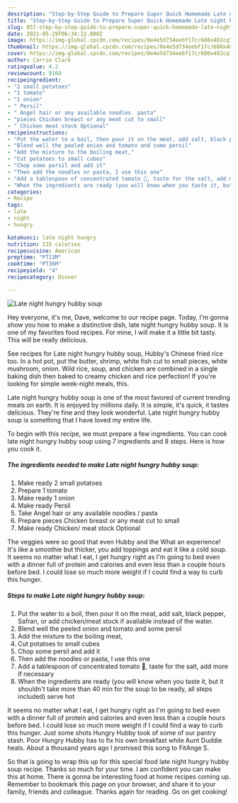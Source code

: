 ```yaml
---
description: "Step-by-Step Guide to Prepare Super Quick Homemade Late night hungry hubby soup"
title: "Step-by-Step Guide to Prepare Super Quick Homemade Late night hungry hubby soup"
slug: 857-step-by-step-guide-to-prepare-super-quick-homemade-late-night-hungry-hubby-soup
date: 2021-05-29T06:34:12.808Z
image: https://img-global.cpcdn.com/recipes/0e4e5d734eebf17c/680x482cq70/late-night-hungry-hubby-soup-recipe-main-photo.jpg
thumbnail: https://img-global.cpcdn.com/recipes/0e4e5d734eebf17c/680x482cq70/late-night-hungry-hubby-soup-recipe-main-photo.jpg
cover: https://img-global.cpcdn.com/recipes/0e4e5d734eebf17c/680x482cq70/late-night-hungry-hubby-soup-recipe-main-photo.jpg
author: Carrie Clark
ratingvalue: 4.2
reviewcount: 9169
recipeingredient:
- "2 small potatoes"
- "1 tomato"
- "1 onion"
- " Persil"
- " Angel hair or any available noodles  pasta"
- "pieces Chicken breast or any meat cut to small"
- " Chicken meat stock Optional"
recipeinstructions:
- "Put the water to a boil, then pour it on the meat, add salt, black pepper, Safran, or add chicken/meat stock if available instead of the water."
- "Blend well the peeled onion and tomato and some persil"
- "Add the mixture to the boiling meat,"
- "Cut potatoes to small cubes"
- "Chop some persil and add it"
- "Then add the noodles or pasta, I use this one"
- "Add a tablespoon of concentrated tomato 🍅, taste for the salt, add more if necessary"
- "When the ingredients are ready (you will know when you taste it, but it shouldn&#39;t take more than 40 min for the soup to be ready, all steps included) serve hot"
categories:
- Recipe
tags:
- late
- night
- hungry

katakunci: late night hungry 
nutrition: 215 calories
recipecuisine: American
preptime: "PT13M"
cooktime: "PT36M"
recipeyield: "4"
recipecategory: Dinner

---
```



![Late night hungry hubby soup](https://img-global.cpcdn.com/recipes/0e4e5d734eebf17c/680x482cq70/late-night-hungry-hubby-soup-recipe-main-photo.jpg)

Hey everyone, it's me, Dave, welcome to our recipe page. Today, I'm gonna show you how to make a distinctive dish, late night hungry hubby soup. It is one of my favorites food recipes. For mine, I will make it a little bit tasty. This will be really delicious.

See recipes for Late night hungry hubby soup, Hubby&#39;s Chinese fried rice too. In a hot pot, put the butter, shrimp, white fish cut to small pieces, white mushroom, onion. Wild rice, soup, and chicken are combined in a single baking dish then baked to creamy chicken and rice perfection! If you&#39;re looking for simple week-night meals, this.

Late night hungry hubby soup is one of the most favored of current trending meals on earth. It is enjoyed by millions daily. It is simple, it's quick, it tastes delicious. They're fine and they look wonderful. Late night hungry hubby soup is something that I have loved my entire life.


To begin with this recipe, we must prepare a few ingredients. You can cook late night hungry hubby soup using 7 ingredients and 8 steps. Here is how you cook it.

<!--inarticleads1-->

##### The ingredients needed to make Late night hungry hubby soup:

1. Make ready 2 small potatoes
1. Prepare 1 tomato
1. Make ready 1 onion
1. Make ready  Persil
1. Take  Angel hair or any available noodles / pasta
1. Prepare pieces Chicken breast or any meat cut to small
1. Make ready  Chicken/ meat stock Optional


The veggies were so good that even Hubby and the What an experience! It&#39;s like a smoothie but thicker, you add toppings and eat it like a cold soup. It seems no matter what I eat, I get hungry right as I&#39;m going to bed even with a dinner full of protein and calories and even less than a couple hours before bed. I could lose so much more weight if I could find a way to curb this hunger. 

<!--inarticleads2-->

##### Steps to make Late night hungry hubby soup:

1. Put the water to a boil, then pour it on the meat, add salt, black pepper, Safran, or add chicken/meat stock if available instead of the water.
1. Blend well the peeled onion and tomato and some persil
1. Add the mixture to the boiling meat,
1. Cut potatoes to small cubes
1. Chop some persil and add it
1. Then add the noodles or pasta, I use this one
1. Add a tablespoon of concentrated tomato 🍅, taste for the salt, add more if necessary
1. When the ingredients are ready (you will know when you taste it, but it shouldn&#39;t take more than 40 min for the soup to be ready, all steps included) serve hot


It seems no matter what I eat, I get hungry right as I&#39;m going to bed even with a dinner full of protein and calories and even less than a couple hours before bed. I could lose so much more weight if I could find a way to curb this hunger. Just some shots Hungry Hubby took of some of our pantry stash. Poor Hungry Hubby has to fix his own breakfast while Aunt Duddie heals. About a thousand years ago I promised this song to FitAnge S. 

So that is going to wrap this up for this special food late night hungry hubby soup recipe. Thanks so much for your time. I am confident you can make this at home. There is gonna be interesting food at home recipes coming up. Remember to bookmark this page on your browser, and share it to your family, friends and colleague. Thanks again for reading. Go on get cooking!
